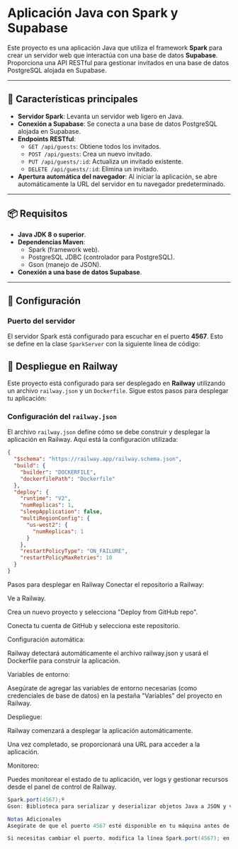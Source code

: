 # Aplicación Java con Spark y Supabase

Este proyecto es una aplicación Java que utiliza el framework **Spark** para crear un servidor web que interactúa con una base de datos **Supabase**. Proporciona una API RESTful para gestionar invitados en una base de datos PostgreSQL alojada en Supabase.

---

## 🚀 Características principales

- **Servidor Spark**: Levanta un servidor web ligero en Java.
- **Conexión a Supabase**: Se conecta a una base de datos PostgreSQL alojada en Supabase.
- **Endpoints RESTful**:
  - `GET /api/guests`: Obtiene todos los invitados.
  - `POST /api/guests`: Crea un nuevo invitado.
  - `PUT /api/guests/:id`: Actualiza un invitado existente.
  - `DELETE /api/guests/:id`: Elimina un invitado.
- **Apertura automática del navegador**: Al iniciar la aplicación, se abre automáticamente la URL del servidor en tu navegador predeterminado.

---

## 📦 Requisitos

- **Java JDK 8 o superior**.
- **Dependencias Maven**:
  - Spark (framework web).
  - PostgreSQL JDBC (controlador para PostgreSQL).
  - Gson (manejo de JSON).
- **Conexión a una base de datos Supabase**.

---

## 🔧 Configuración

### Puerto del servidor

El servidor Spark está configurado para escuchar en el puerto **4567**. Esto se define en la clase `SparkServer` con la siguiente línea de código:

## 🚀 Despliegue en Railway

Este proyecto está configurado para ser desplegado en **Railway** utilizando un archivo `railway.json` y un `Dockerfile`. Sigue estos pasos para desplegar tu aplicación:

### Configuración del `railway.json`

El archivo `railway.json` define cómo se debe construir y desplegar la aplicación en Railway. Aquí está la configuración utilizada:

```json
{
  "$schema": "https://railway.app/railway.schema.json",
  "build": {
    "builder": "DOCKERFILE",
    "dockerfilePath": "Dockerfile"
  },
  "deploy": {
    "runtime": "V2",
    "numReplicas": 1,
    "sleepApplication": false,
    "multiRegionConfig": {
      "us-west2": {
        "numReplicas": 1
      }
    },
    "restartPolicyType": "ON_FAILURE",
    "restartPolicyMaxRetries": 10
  }
}
```
Pasos para desplegar en Railway
Conectar el repositorio a Railway:

Ve a Railway.

Crea un nuevo proyecto y selecciona "Deploy from GitHub repo".

Conecta tu cuenta de GitHub y selecciona este repositorio.

Configuración automática:

Railway detectará automáticamente el archivo railway.json y usará el Dockerfile para construir la aplicación.

Variables de entorno:

Asegúrate de agregar las variables de entorno necesarias (como credenciales de base de datos) en la pestaña "Variables" del proyecto en Railway.

Despliegue:

Railway comenzará a desplegar la aplicación automáticamente.

Una vez completado, se proporcionará una URL para acceder a la aplicación.

Monitoreo:

Puedes monitorear el estado de tu aplicación, ver logs y gestionar recursos desde el panel de control de Railway.


```java
Spark.port(4567);º
Gson: Biblioteca para serializar y deserializar objetos Java a JSON y viceversa.

Notas Adicionales
Asegúrate de que el puerto 4567 esté disponible en tu máquina antes de ejecutar la aplicación.

Si necesitas cambiar el puerto, modifica la línea Spark.port(4567); en la clase SparkServer y asegúrate de actualizar cualquier referencia a http://localhost:4567 en tu código.

